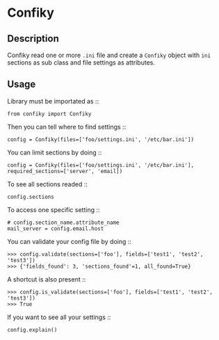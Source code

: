 Confiky
=======

Description
-----------

Confiky read one or more ``.ini`` file and create a ``Confiky`` object with ``ini`` sections as sub class
and file settings as attributes.

Usage
-----

Library must be importated as ::

    from confiky import Confiky

Then you can tell where to find settings ::

    config = Confiky(files=['foo/settings.ini', '/etc/bar.ini'])

You can limit sections by doing ::

    config = Confiky(files=['foo/settings.ini', '/etc/bar.ini'], required_sections=['server', 'email])

To see all sections readed ::

    config.sections

To access one specific setting ::

    # config.section_name.attribute_name
    mail_server = config.email.host

You can validate your config file by doing ::

    >>> config.validate(sections=['foo'], fields=['test1', 'test2', 'test3'])
    >>> {'fields_found': 3, 'sections_found'=1, all_found=True}

A shortcut is also present ::

    >>> config.is_validate(sections=['foo'], fields=['test1', 'test2', 'test3'])
    >>> True

If you want to see all your settings ::

    config.explain()

